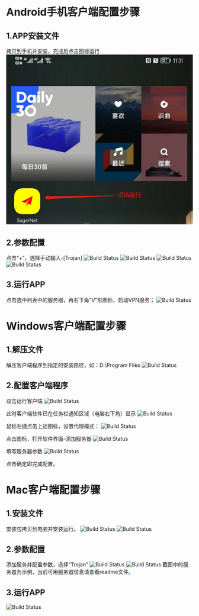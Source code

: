 # Android手机客户端配置步骤

## 1.APP安装文件
拷贝到手机并安装，完成后点击图标运行<br>
<img src="img/Android/1.png" alt="Build Status">


## 2.参数配置
点击“+”，选择手动输入-[Trojan]
<img src="https://github.com/jqhph/dcat-admin/workflows/Laravel%20Dusk/badge.svg" alt="Build Status">
<img src="https://github.com/jqhph/dcat-admin/workflows/Laravel%20Dusk/badge.svg" alt="Build Status">
<img src="https://github.com/jqhph/dcat-admin/workflows/Laravel%20Dusk/badge.svg" alt="Build Status">
<img src="https://github.com/jqhph/dcat-admin/workflows/Laravel%20Dusk/badge.svg" alt="Build Status">

## 3.运行APP
点击选中列表中的服务器，再右下角“V”形图标，启动VPN服务；
<img src="https://github.com/jqhph/dcat-admin/workflows/Laravel%20Dusk/badge.svg" alt="Build Status">




# Windows客户端配置步骤

## 1.解压文件
解压客户端程序到指定的安装路径，如：D:\Program Files
<img src="https://github.com/jqhph/dcat-admin/workflows/Laravel%20Dusk/badge.svg" alt="Build Status">


## 2.配置客户端程序

双击运行客户端
<img src="https://github.com/jqhph/dcat-admin/workflows/Laravel%20Dusk/badge.svg" alt="Build Status">

此时客户端软件已在任务栏通知区域（电脑右下角）显示
<img src="https://github.com/jqhph/dcat-admin/workflows/Laravel%20Dusk/badge.svg" alt="Build Status">

鼠标右键点击上述图标，设置代理模式：
<img src="https://github.com/jqhph/dcat-admin/workflows/Laravel%20Dusk/badge.svg" alt="Build Status">

点击图标，打开软件界面-添加服务器
<img src="https://github.com/jqhph/dcat-admin/workflows/Laravel%20Dusk/badge.svg" alt="Build Status">

填写服务器参数
<img src="https://github.com/jqhph/dcat-admin/workflows/Laravel%20Dusk/badge.svg" alt="Build Status">

点击确定即完成配置。


# Mac客户端配置步骤

## 1.安装文件
安装包拷贝到电脑并安装运行。
<img src="https://github.com/jqhph/dcat-admin/workflows/Laravel%20Dusk/badge.svg" alt="Build Status">
<img src="https://github.com/jqhph/dcat-admin/workflows/Laravel%20Dusk/badge.svg" alt="Build Status">


## 2.参数配置
添加服务并配置参数，选择“Trojan”
<img src="https://github.com/jqhph/dcat-admin/workflows/Laravel%20Dusk/badge.svg" alt="Build Status">
<img src="https://github.com/jqhph/dcat-admin/workflows/Laravel%20Dusk/badge.svg" alt="Build Status">
截图中的服务器为示例，当前可用服务器信息请查看readme文件。

## 3.运行APP
<img src="https://github.com/jqhph/dcat-admin/workflows/Laravel%20Dusk/badge.svg" alt="Build Status">
